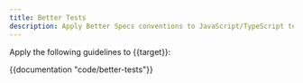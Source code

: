 ```yaml
---
title: Better Tests
description: Apply Better Specs conventions to JavaScript/TypeScript test code
---
```


Apply the following guidelines to {{target}}:

{{documentation "code/better-tests"}}
